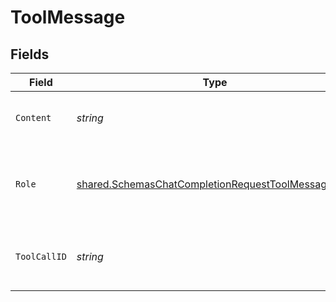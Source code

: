 # ToolMessage


## Fields

| Field                                                                                                                           | Type                                                                                                                            | Required                                                                                                                        | Description                                                                                                                     |
| ------------------------------------------------------------------------------------------------------------------------------- | ------------------------------------------------------------------------------------------------------------------------------- | ------------------------------------------------------------------------------------------------------------------------------- | ------------------------------------------------------------------------------------------------------------------------------- |
| `Content`                                                                                                                       | *string*                                                                                                                        | :heavy_check_mark:                                                                                                              | The contents of the tool message.                                                                                               |
| `Role`                                                                                                                          | [shared.SchemasChatCompletionRequestToolMessageRole](../../../pkg/models/shared/schemaschatcompletionrequesttoolmessagerole.md) | :heavy_check_mark:                                                                                                              | The role of the messages author, in this case `tool`.                                                                           |
| `ToolCallID`                                                                                                                    | *string*                                                                                                                        | :heavy_check_mark:                                                                                                              | Tool call that this message is responding to.                                                                                   |